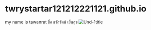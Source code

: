 # twrystartar121212221121.github.io
my name is tawanrat 
ชื่อ ธวัลรัตน์ เย็นสุข
![Und-1](https://user-images.githubusercontent.com/71813166/94123021-75dce780-fe7d-11ea-8f9d-d948ffcc52f6.jpg)title

